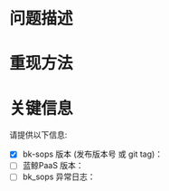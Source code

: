 问题描述
=======
<!-- 这里写问题描述 -->


重现方法
=======
<!-- 列出如何重现的方法或操作步骤 -->


<!-- **重要提醒**: 请优先尝试部署使用最新发布的版本 (发布清单： https://github.com/Tencent/bk-sops/releases), 如果问题不能在最新发布的版本里重现，说明此问题已经被修复。 -->


关键信息
=======

<!--  **重要提醒**: 这些关键信息会辅助我们快速定位问题。 -->

请提供以下信息:

 - [x] bk-sops   版本 (发布版本号 或 git tag)： <!-- `示例： V3.1.32-ce 或者 git sha. 请不要使用 "最新版本" 或 "当前版本"等无法准确定位代码版本的语句描述`  -->
 - [ ] 蓝鲸PaaS   版本：<!-- `<示例：PaaS 3.0.58、PaaSAgent 3.0.9`  -->
 - [ ] bk_sops 异常日志：
